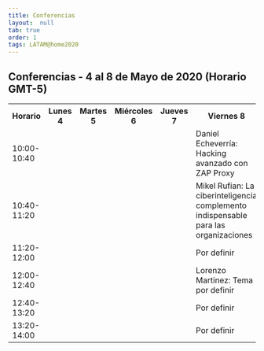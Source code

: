 ```yaml
---
title: Conferencias
layout:  null
tab: true
order: 1
tags: LATAM@home2020
---
```

## Conferencias - 4 al 8 de Mayo de 2020 (Horario GMT-5)

 <table>
  <tr>
    <th>Horario</th>
    <th>Lunes 4</th>
    <th>Martes 5</th>
    <th>Miércoles 6</th>
    <th>Jueves 7</th>
    <th>Viernes 8</th>
  </tr>
  <tr>
    <td>10:00-10:40</td>
    <td></td>
    <td></td>
    <td></td>
    <td></td>
    <td>Daniel Echeverría: Hacking avanzado con ZAP Proxy<br></td>
  </tr>
    <tr>
    <td>10:40-11:20</td>
    <td></td>
    <td></td>
    <td></td>
    <td></td>
    <td>Mikel Rufian: La ciberinteligencia complemento indispensable para las organizaciones<br></td>
  </tr>
    <tr>
    <td>11:20-12:00</td>
    <td></td>
    <td></td>
    <td></td>
    <td></td>
    <td>Por definir<br></td>
  </tr>
  <tr>
    <td>12:00-12:40</td>
    <td></td>
    <td></td>
    <td></td>
    <td></td>
    <td>Lorenzo Martinez: Tema por definir<br></td>
  </tr>
  <tr>
    <td>12:40-13:20</td>
    <td></td>
    <td></td>
    <td></td>
    <td></td>
    <td>Por definir<br></td>
  </tr>
  <tr>
    <td>13:20-14:00</td>
    <td></td>
    <td></td>
    <td></td>
    <td></td>
    <td>Por definir<br></td>
  </tr>

</table>


 <!--

 <td style="min-width: 200px"></td>

  <tr>
    <td>10:40-11:20</td>
    <td></td>
    <td></td>
    <td></td>
    <td></td>
    <td>Daniel Echeverría: Hacking avanzado con ZAP Proxy<br></td>
  </tr>

   -->